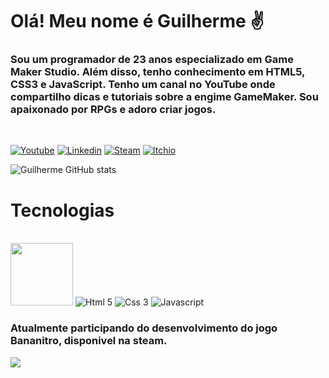 # Olá! Meu nome é Guilherme ✌️
### Sou um programador de 23 anos especializado em Game Maker Studio. Além disso, tenho conhecimento em HTML5, CSS3 e JavaScript. Tenho um canal no YouTube onde compartilho dicas e tutoriais sobre a engime GameMaker. Sou apaixonado por RPGs e adoro criar jogos.

<br>

[![Youtube](https://img.shields.io/badge/YouTube-FF0000?style=for-the-badge&logo=youtube&logoColor=white)](https://www.youtube.com/@gui_oficial)
[![Linkedin](https://img.shields.io/badge/LinkedIn-0077B5?style=for-the-badge&logo=linkedin&logoColor=white)](https://www.linkedin.com/in/guilherme-lopes-12b4222a4/)
[![Steam](https://img.shields.io/badge/Steam-000000?style=for-the-badge&logo=steam&logoColor=white)](https://steamcommunity.com/id/guipererao/)
[![Itchio](https://img.shields.io/badge/Itch.io-FA5C5C?style=for-the-badge&logo=itchdotio&logoColor=white)](https://guipererinh.itch.io/)

![Guilherme GitHub stats](https://github-readme-stats.vercel.app/api?username=guipererinh&show_icons=true&theme=theme=transparent)

# Tecnologias
<br>
<div style="display: inline-block">
  <img style="width: 100px;" src="https://test.assets.gamemaker.io/Game_Makerlogo_597edcc2b5.png">
  <img alt="Html 5" src="https://img.shields.io/badge/HTML5-E34F26?style=for-the-badge&logo=html5&logoColor=white"/>
  <img alt="Css 3" src="https://img.shields.io/badge/CSS3-1572B6?style=for-the-badge&logo=css3&logoColor=white"/>
  <img alt="Javascript" src="https://img.shields.io/badge/JavaScript-323330?style=for-the-badge&logo=javascript&logoColor=F7DF1E"/>
</div>

<br>

### Atualmente participando do desenvolvimento do jogo Bananitro, disponivel na steam.
<img src="https://shared.akamai.steamstatic.com/store_item_assets/steam/apps/3141340/header.jpg?t=1724192966">
